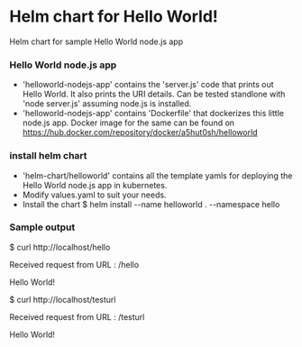 # Helm chart for Hello World!
Helm chart for sample Hello World node.js app



### Hello World node.js app
- 'helloworld-nodejs-app' contains the 'server.js' code that prints out Hello World. It also prints the URI details. Can be tested standlone with 'node server.js' assuming node.js is installed.
- 'helloworld-nodejs-app' contains 'Dockerfile' that dockerizes this little node.js app. Docker image for the same can be found on https://hub.docker.com/repository/docker/a5hut0sh/helloworld


### install helm chart 
- 'helm-chart/helloworld' contains all the template yamls for deploying the Hello World node.js app in kubernetes.
- Modify values.yaml to suit your needs.
- Install the chart 
$ helm install --name helloworld . --namespace hello


### Sample output

$ curl http://localhost/hello

Received request from URL : /hello

Hello World!

$ curl http://localhost/testurl

Received request from URL : /testurl

Hello World!
